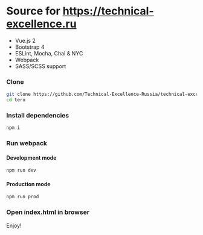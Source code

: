 # Source for https://technical-excellence.ru

 - Vue.js 2
 - Bootstrap 4
 - ESLint, Mocha, Chai & NYC
 - Webpack
 - SASS/SCSS support

### Clone
```sh
git clone https://github.com/Technical-Excellence-Russia/technical-excellence-russia.github.io.git
cd teru
```

### Install dependencies
```sh
npm i
```

### Run webpack

#### Development mode
```sh
npm run dev
```
#### Production mode
```sh
npm run prod
```

### Open index.html in browser

Enjoy!